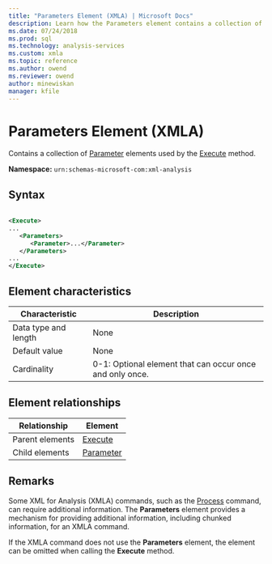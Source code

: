 ```yaml
---
title: "Parameters Element (XMLA) | Microsoft Docs"
description: Learn how the Parameters element contains a collection of Parameter elements used by the Execute method.
ms.date: 07/24/2018
ms.prod: sql
ms.technology: analysis-services
ms.custom: xmla
ms.topic: reference
ms.author: owend
ms.reviewer: owend
author: minewiskan
manager: kfile
---
```

# Parameters Element (XMLA)

  Contains a collection of [Parameter](../xml-elements-properties/parameter-element-xmla.md) elements used by the [Execute](../xml-elements-methods-execute.md) method.  
  
 **Namespace:** `urn:schemas-microsoft-com:xml-analysis`  
  
## Syntax  
  
```xml  
  
<Execute>  
...  
   <Parameters>  
      <Parameter>...</Parameter>  
   </Parameters>  
...  
</Execute>  
```  
  
## Element characteristics  
  
|Characteristic|Description|  
|--------------------|-----------------|  
|Data type and length|None|  
|Default value|None|  
|Cardinality|0-1: Optional element that can occur once and only once.|  
  
## Element relationships  
  
|Relationship|Element|  
|------------------|-------------|  
|Parent elements|[Execute](../xml-elements-methods-execute.md)|  
|Child elements|[Parameter](../xml-elements-properties/parameter-element-xmla.md)|  
  
## Remarks  
 Some XML for Analysis (XMLA) commands, such as the [Process](../xml-elements-commands/process-element-xmla.md) command, can require additional information. The **Parameters** element provides a mechanism for providing additional information, including chunked information, for an XMLA command.  
  
 If the XMLA command does not use the **Parameters** element, the element can be omitted when calling the **Execute** method.  
